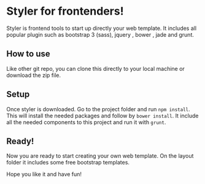 # Styler for frontenders!

Styler is frontend tools to start up directly your web template. 
It includes all popular plugin such as bootstrap 3 (sass), jquery , bower , jade and grunt.

## How to use

Like other git repo, you can clone this directly to your local machine or download the zip file.

## Setup

 Once styler is downloaded. Go to the project folder and run `npm install`. This will install the needed packages and follow by `bower install`. It include all the needed components to this project and run it with `grunt`.

## Ready!

Now you are ready to start creating your own web template. On the layout folder it includes some free bootstrap templates.

Hope you like it and have fun!

